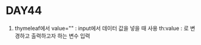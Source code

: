 # DAY44

1. thymeleaf에서 value="" : input에서 데이터 값을 넣을 때 사용 
                 th:value : 로 변경하고 출력하고자 하는 변수 입력
